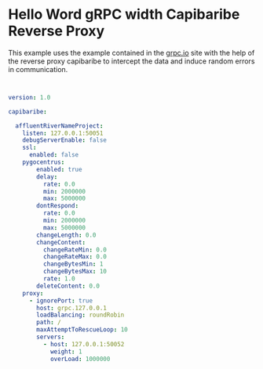 # Hello Word gRPC width Capibaribe Reverse Proxy

This example uses the example contained in the [grpc.io](https://grpc.io/) site with the help of the reverse 
proxy capibaribe to intercept the data and induce random errors in communication.

```yaml


version: 1.0

capibaribe:

  affluentRiverNameProject:
    listen: 127.0.0.1:50051
    debugServerEnable: false
    ssl:
      enabled: false
    pygocentrus:
        enabled: true
        delay:
          rate: 0.0
          min: 2000000
          max: 5000000
        dontRespond:
          rate: 0.0
          min: 2000000
          max: 5000000
        changeLength: 0.0
        changeContent:
          changeRateMin: 0.0
          changeRateMax: 0.0
          changeBytesMin: 1
          changeBytesMax: 10
          rate: 1.0
        deleteContent: 0.0
    proxy:
      - ignorePort: true
        host: grpc.127.0.0.1
        loadBalancing: roundRobin
        path: /
        maxAttemptToRescueLoop: 10
        servers:
          - host: 127.0.0.1:50052
            weight: 1
            overLoad: 1000000

```